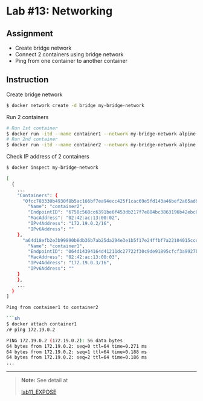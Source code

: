 # Lab #13: Networking

## Assignment

-  Create bridge network
-  Connect 2 containers using bridge network
-  Ping from one container to another container

## Instruction

Create bridge network

```sh
$ docker network create -d bridge my-bridge-network
```

Run 2 containers

```sh
# Run 1st container
$ docker run -itd --name container1 --network my-bridge-network alpine
# Run 2nd container
$ docker run -itd --name container2 --network my-bridge-network alpine
```

Check IP address of 2 containers

````sh
$ docker inspect my-bridge-network

[
  {
    ...
    "Containers": {
      "0fcc783330b4930f8b5ac166bf7ea94ecc425f1cac69e5fd143a46bef2a65ad6": {
        "Name": "container2",
        "EndpointID": "6758c568cc6391be6f453db217f7e884bc3863196b42ebc05f48307822fb0692",
        "MacAddress": "02:42:ac:13:00:02",
        "IPv4Address": "172.19.0.2/16",
        "IPv6Address": ""
    },
      "a64d18efb2e3b99890b8db36b7ab25da294e3e1b5f17e24ffbf7a22104015cce": {
        "Name": "container1",
        "EndpointID": "064d14394164d41211dc27722f30c9de91895cfcf3a9927bd1d4bebdb4f21569",
        "MacAddress": "02:42:ac:13:00:03",
        "IPv4Address": "172.19.0.3/16",
        "IPv6Address": ""
    }
    },
    ...
  }
]

Ping from container1 to container2

```sh
$ docker attach container1
/# ping 172.19.0.2

PING 172.19.0.2 (172.19.0.2): 56 data bytes
64 bytes from 172.19.0.2: seq=0 ttl=64 time=0.271 ms
64 bytes from 172.19.0.2: seq=1 ttl=64 time=0.188 ms
64 bytes from 172.19.0.2: seq=2 ttl=64 time=0.186 ms
...
````

---

> **Note:** See detail at
>
> [lab11_EXPOSE](hhttps://dockerlabs.collabnix.com/beginners/dockerfile/Lab%2311_EXPOSE_instruction.html)
